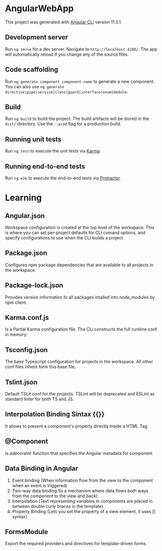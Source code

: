 # AngularWebApp

This project was generated with [Angular CLI](https://github.com/angular/angular-cli) version 11.0.1.

## Development server

Run `ng serve` for a dev server. Navigate to `http://localhost:4200/`. The app will automatically reload if you change any of the source files.

## Code scaffolding

Run `ng generate component component-name` to generate a new component. You can also use `ng generate directive|pipe|service|class|guard|interface|enum|module`.

## Build

Run `ng build` to build the project. The build artifacts will be stored in the `dist/` directory. Use the `--prod` flag for a production build.

## Running unit tests

Run `ng test` to execute the unit tests via [Karma](https://karma-runner.github.io).

## Running end-to-end tests

Run `ng e2e` to execute the end-to-end tests via [Protractor](http://www.protractortest.org/).

# Learning

## Angular.json
Workspace configuration is created at the top level of the workspace.
This is where you can set per-project defaults for CLI comand options, and specify configurations to use when the CLI builds a project.

## Package.json
Configures npm package dependencies that are available to all projects in the workspace.

## Package-lock.json
Provides version information fo all packages intalled into node_modules by npm client.

## Karma.conf.js

Is a Partial Karma configuration file. The CLi constructs the full runtime conf in memory.

## Tsconfig.json

The base Typescript configuration for projects in the workspace. All other conf files inherit form this base file. 

## Tslint.json

Default TSLit conf for the projects. TSLint will be deprecated and ESLint as standard linter for both TS and JS.

## Interpolation Binding Sintax {{}}

It allows to present a component's property directly inside a HTML Tag.

## @Component 

Is adecorator function that specifies the Angular metadata for component

## Data Binding in Angular

1. Event binding (When information flow from the view to the component when an event is triggered)
2. Two-way data binding (Is a mechanism where data flows both ways from the component to the view and back)
3. Interpolation (Text representing variables in components are placed  in between double curly braces in the template)
4. Property Binding (Lets you set the property of a view element, it uses [] syntax)

## FormsModule

Export the required providers and directives for template-driven forms.